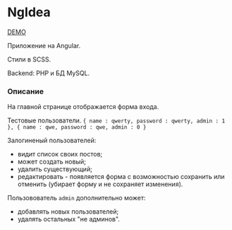 # NgIdea

[DEMO](http://ng-idea.irustam.ru/)

Приложение на Angular.

Стили в SCSS.

Backend: PHP и БД MySQL.

### Описание
На главной странице отображается форма входа.

Тестовые пользователи.
`{
  name : qwerty,
  password : qwerty,
  admin : 1
},
{
  name : qwe,
  password : qwe,
  admin : 0
}`

Залогиненый пользователей:
- видит список своих постов;
- может создать новый;
- удалить существующий;
- редактировать - появляется форма с возможностью сохранить или отменить (убирает форму и не сохраняет изменения).

Пользовователь `admin` дополнительно может:
- добавлять новых пользователей;
- удалять остальных "не админов".